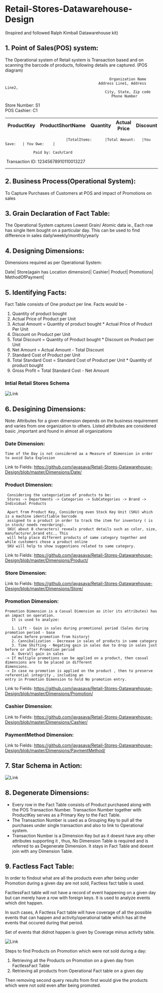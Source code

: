 # Retail-Stores-Datawarehouse-Design
(Inspired and followed Ralph Kimball Datawarehouse kit)

## 1. Point of Sales(POS) system:
The Operational system of Retail system is Transaction based and on scanning the barcode of products, following details are captured.
(POS diagram)

                                                    Organization Name
                                               Address Line1, Address Line2,
                                                  City, State, Zip code
                                                     Phone Number


Store Number: S1    
POS Cashier: C1

|ProductKey|ProductShortName|Quantity|Actual Price|Discount|Net Price|
|----------|----------------|--------|------------|--------|---------|



                                |TotalItems:      |Total Amount:   |You Save:   | You Owe:    |
          
                 Paid by: Cash/Card

         
  Transaction ID:  12345678910110013227
  
  
-------------------------------------------------------------------------------------------------------------------------------  

## 2. Business Process(Operational System):
To Capture Purchases of Customers at POS and impact of Promotions on sales

## 3. Grain Declaration of Fact Table:
The Operational System captures Lowest Grain/ Atomic data ie., Each row has single Item bought on a particular day.
This can be used to find difference in sales daily/weekly/monthly/yearly

## 4. Designing Dimensions:

Dimensions required as per Operational System:

Date|
Store(again has Location dimension)|
Cashier|
Product|
Promotions|
MethodOfPayment|

## 5. Identifying Facts:
Fact Table consists of One product per line.
Facts would be - 
1. Quantity of product bought
2. Actual Price of Product per Unit
3. Actual Amount = Quantity of product bought * Actual Price of Product Per Unit
4. Discount on Product per Unit
5. Total Discount = Quantity of Product bought * Discount on Product per Unit
6. Net Amount = Actual Amount - Total Discount
7. Standard Cost of Product per Unit
8. Total Standard Cost = Standard Cost of Product per Unit * Quantity of product bought
9. Gross Profit = Total Standard Cost - Net Amount

### Intial Retail Stores Schema
![Link](https://github.com/jayasava/Retail-Stores-Datawarehouse-Design/blob/master/Schemas/Schema_Initial.png)

## 6. Desigining Dimensions:
Note: 
Attributes for a given dimension depends on the business requirement and varies from one organization to others.
Listed attributes are considered basic ,important and found in almost all organizations
   ### Date Dimension:
   
    Time of the Day is not considered aa a Measure of Dimension in order to avoid Data Explosion
 Link to Fields: 
    https://github.com/jayasava/Retail-Stores-Datawarehouse-Design/blob/master/Dimensions/Date/
  
   ### Product Dimension:
     Considering the categoriation of products to be:
     Stores -> Departments -> Categories -> SubCategories -> Brand -> Individual Products
     
     Apart from Product Key, Considering even Stock Key Unit (SKU) which is a machine identifiable barcode 
     assigned to a product in order to track the item for inventory ( is in stock/ needs reordering).
     SKU( about 8 characters) reveals product details such as color, size, manufacturer,brand etc., This 
     will help place different products of same category together and while customers chose a product online
     SKU will help to show suggestions related to same category.
     
 Link to Fields: 
     https://github.com/jayasava/Retail-Stores-Datawarehouse-Design/blob/master/Dimensions/Product/
     
   ### Store Dimension:
  Link to Fields: 
     https://github.com/jayasava/Retail-Stores-Datawarehouse-Design/blob/master/Dimensions/Store/
     
   ### Promotion Dimension:
    Promotion Dimension is a Casual Dimension as it(or its attributes) has an impact on operation. 
       It is used to analyze:
       
       1. Lift - Gain in sales during promotional period (Sales during promotion period - base 
       sales before promotion from history)
       2. Cannibalization - Decrease in sales of products in same category
       3. Time Shifting - Negating gain in sales due to drop in sales just before or after Promotion period
       4. Overall gain in sales
    -> If multiple promotions can be applied on a product, then casual dimensions are to be placed in different
    dimensions.
    -> In case no promotion is applied on the product , then to preserve referential integrity , including an 
    entry in Promotion Dimension to hold No promotion entry.
  Link to Fields: 
     https://github.com/jayasava/Retail-Stores-Datawarehouse-Design/blob/master/Dimensions/Promotion/
     
   ### Cashier Dimension:
  Link to Fields: 
     https://github.com/jayasava/Retail-Stores-Datawarehouse-Design/blob/master/Dimensions/Cashier/
   ### PaymentMethod Dimension:
  Link to Fields: 
     https://github.com/jayasava/Retail-Stores-Datawarehouse-Design/blob/master/Dimensions/PaymentMethod/
 
 ## 7. Star Schema in Action:
 ![Link](https://github.com/jayasava/Retail-Stores-Datawarehouse-Design/blob/master/Schemas/StarSchema.PNG)
 
 ## 8. Degenerate Dimensions:
 
* Every row in the Fact Table consists of Product purchased along with the POS Transaction Number. Transaction Number together with ProductKey serves as a Primary Key to the Fact Table.
* The Transaction Number is used as a Grouping Key to pull all the purchases under single transaction and also to link to Operational system.
* Transaction Number is a Dimension Key but as it doesnt have any other attributes supporting it , thus, No Dimension Table is required and is referred to as Degenerate Dimension. It stays in Fact Table and doesnt join with any Dimension Table.
   
## 9. Factless Fact Table:

In order to findout what are all the products even after being under Promotion during a given day are not sold, Factless fact table is used.

FactlessFact table will not have a record of event happening on a given day but can merely have a row with foreign keys. It is used to analyze events which dint happen.

In such cases, A Factless Fact table will have coverage of all the possible events that can happen and activity/operational table which has all the events that occured during that period.

Set of events that didnot happen is given by Coverage minus activity table.

![Link](https://github.com/jayasava/Retail-Stores-Datawarehouse-Design/blob/master/Schemas/Factlessfact.png)

Steps to find Products on Promotion which were not sold during a day:

1. Retrieving all the Products on Promotion on a given day from FactlessFact Table
2. Retrieving all products from Operational Fact table on a given day 

Then removing second query results from first would give the products which were not sold even after being promoted.

   
      
     


